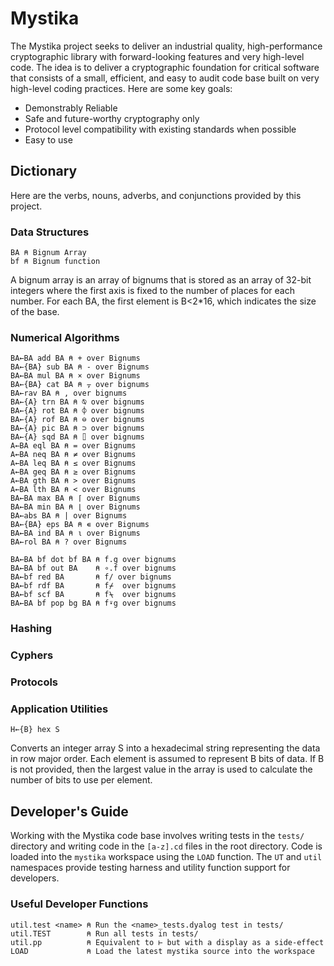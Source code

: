 ﻿# Mystika

The Mystika project seeks to deliver an industrial quality, high-performance cryptographic library with forward-looking features and very high-level code. The idea is to deliver a cryptographic foundation for critical software that consists of a small, efficient, and easy to audit code base built on very high-level coding practices. Here are some key goals:

* Demonstrably Reliable
* Safe and future-worthy cryptography only
* Protocol level compatibility with existing standards when possible
* Easy to use

## Dictionary

Here are the verbs, nouns, adverbs, and conjunctions provided by this project.

### Data Structures

    BA ⍝ Bignum Array
    bf ⍝ Bignum function

A bignum array is an array of bignums that is stored as an array of 32-bit integers where the first axis is fixed to the number of places for each number. For each BA, the first element is B<2*16, which indicates the size of the base.

### Numerical Algorithms

    BA←BA add BA ⍝ + over Bignums
    BA←{BA} sub BA ⍝ - over Bignums
    BA←BA mul BA ⍝ × over Bignums
    BA←{BA} cat BA ⍝ ⍪ over bignums
    BA←rav BA ⍝ , over bignums
    BA←{A} trn BA ⍝ ⍉ over bignums
    BA←{A} rot BA ⍝ ⌽ over bignums
    BA←{A} rof BA ⍝ ⊖ over bignums
    BA←{A} pic BA ⍝ ⊃ over bignums
    BA←{A} sqd BA ⍝ ⌷ over bignums
    A←BA eql BA ⍝ = over Bignums
    A←BA neq BA ⍝ ≠ over Bignums
    A←BA leq BA ⍝ ≤ over Bignums
    A←BA geq BA ⍝ ≥ over Bignums
    A←BA gth BA ⍝ > over Bignums
    A←BA lth BA ⍝ < over Bignums
    BA←BA max BA ⍝ ⌈ over Bignums
    BA←BA min BA ⍝ ⌊ over Bignums
    BA←abs BA ⍝ | over Bignums
    BA←{BA} eps BA ⍝ ∊ over Bignums
    BA←BA ind BA ⍝ ⍳ over Bignums
    BA←rol BA ⍝ ? over Bignums

    BA←BA bf dot bf BA ⍝ f.g over bignums
    BA←BA bf out BA    ⍝ ∘.f over bignums
    BA←bf red BA       ⍝ f/ over bignums
    BA←bf rdf BA       ⍝ f⌿  over bignums
    BA←bf scf BA       ⍝ f⍀  over bignums
    BA←BA bf pop bg BA ⍝ f⍣g over bignums

### Hashing

### Cyphers

### Protocols

### Application Utilities

    H←{B} hex S

Converts an integer array S into a hexadecimal string representing the data in row major order. Each element is assumed to represent B bits of data. If B is not provided, then the largest value in the array is used to calculate the number of bits to use per element.

## Developer's Guide

Working with the Mystika code base involves writing tests in the `tests/` directory and writing code in the `[a-z].cd` files in the root directory. Code is loaded into the `mystika` workspace using the `LOAD` function. The `UT` and `util` namespaces provide testing harness and utility function support for developers.

### Useful Developer Functions

    util.test <name> ⍝ Run the <name>_tests.dyalog test in tests/
    util.TEST        ⍝ Run all tests in tests/
    util.pp          ⍝ Equivalent to ⊢ but with a display as a side-effect
    LOAD             ⍝ Load the latest mystika source into the workspace

